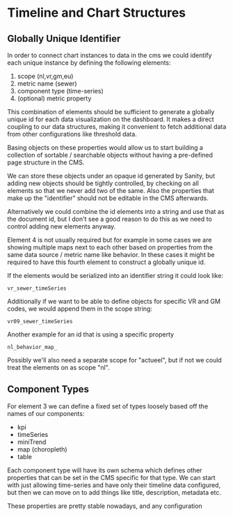 # Timeline and Chart Structures

## Globally Unique Identifier

In order to connect chart instances to data in the cms we could identify each
unique instance by defining the following elements:

1. scope (nl,vr,gm,eu)
2. metric name (sewer)
3. component type (time-series)
4. (optional) metric property

This combination of elements should be sufficient to generate a globally unique
id for each data visualization on the dashboard. It makes a direct coupling to
our data structures, making it convenient to fetch additional data from other
configurations like threshold data.

Basing objects on these properties would allow us to start building a collection
of sortable / searchable objects without having a pre-defined page structure in
the CMS.

We can store these objects under an opaque id generated by Sanity, but adding
new objects should be tightly controlled, by checking on all elements so that we
never add two of the same. Also the properties that make up the "identifier"
should not be editable in the CMS afterwards.

Alternatively we could combine the id elements into a string and use that as the
document id, but I don't see a good reason to do this as we need to control
adding new elements anyway.

Element 4 is not usually required but for example in some cases we are showing
multiple maps next to each other based on properties from the same data source /
metric name like behavior. In these cases it might be required to have this
fourth element to construct a globally unique id.

If the elements would be serialized into an identifier string it could look
like:

`vr_sewer_timeSeries`

Additionally if we want to be able to define objects for specific VR and GM
codes, we would append them in the scope string:

`vr09_sewer_timeSeries`

Another example for an id that is using a specific property

`nl_behavior_map_`

Possibly we'll also need a separate scope for "actueel", but if not we could
treat the elements on as scope "nl".

## Component Types

For element 3 we can define a fixed set of types loosely based off the names of our
components:

- kpi
- timeSeries
- miniTrend
- map (choropleth)
- table

Each component type will have its own schema which defines other properties that
can be set in the CMS specific for that type. We can start with just allowing
time-series and have only their timeline data configured, but then we can move
on to add things like title, description, metadata etc.

These properties are pretty stable nowadays, and any configuration
